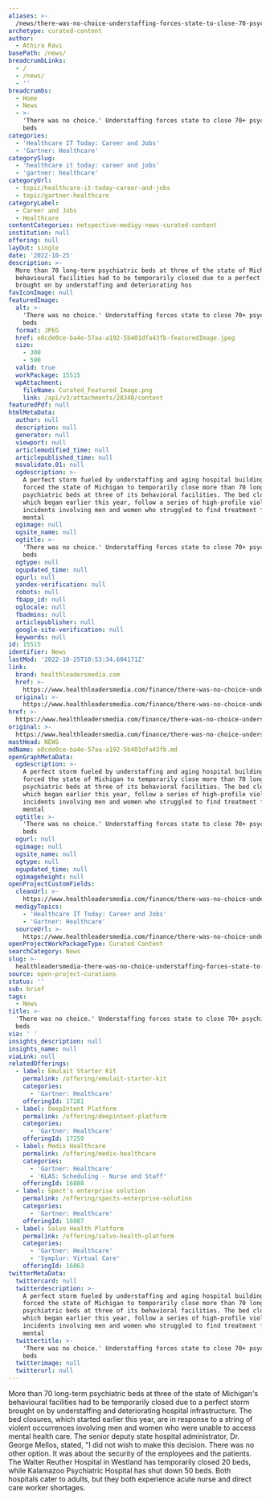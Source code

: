 ```yaml
---
aliases: >-
  /news/there-was-no-choice-understaffing-forces-state-to-close-70-psychiatric-beds
archetype: curated-content
author:
  - Athira Ravi
basePath: /news/
breadcrumbLinks:
  - /
  - /news/
  - ''
breadcrumbs:
  - Home
  - News
  - >-
    'There was no choice.' Understaffing forces state to close 70+ psychiatric
    beds
categories:
  - 'Healthcare IT Today: Career and Jobs'
  - 'Gartner: Healthcare'
categorySlug:
  - 'healthcare it today: career and jobs'
  - 'gartner: healthcare'
categoryUrl:
  - topic/healthcare-it-today-career-and-jobs
  - topic/gartner-healthcare
categoryLabel:
  - Career and Jobs
  - Healthcare
contentCategories: netspective-medigy-news-curated-content
institution: null
offering: null
layOut: single
date: '2022-10-25'
description: >-
  More than 70 long-term psychiatric beds at three of the state of Michigan's
  behavioural facilities had to be temporarily closed due to a perfect storm
  brought on by understaffing and deteriorating hos
favIconImage: null
featuredImage:
  alt: >-
    'There was no choice.' Understaffing forces state to close 70+ psychiatric
    beds
  format: JPEG
  href: e8cde0ce-ba4e-57aa-a192-5b401dfa43fb-featuredImage.jpeg
  size:
    - 300
    - 590
  valid: true
  workPackage: 15515
  wpAttachment:
    fileName: Curated_Featured_Image.png
    link: /api/v3/attachments/28340/content
featuredPdf: null
htmlMetaData:
  author: null
  description: null
  generator: null
  viewport: null
  articlemodified_time: null
  articlepublished_time: null
  msvalidate.01: null
  ogdescription: >-
    A perfect storm fueled by understaffing and aging hospital buildings has
    forced the state of Michigan to temporarily close more than 70 long-term
    psychiatric beds at three of its behavioral facilities. The bed closures,
    which began earlier this year, follow a series of high-profile violent
    incidents involving men and women who struggled to find treatment for their
    mental
  ogimage: null
  ogsite_name: null
  ogtitle: >-
    'There was no choice.' Understaffing forces state to close 70+ psychiatric
    beds
  ogtype: null
  ogupdated_time: null
  ogurl: null
  yandex-verification: null
  robots: null
  fbapp_id: null
  oglocale: null
  fbadmins: null
  articlepublisher: null
  google-site-verification: null
  keywords: null
id: 15515
identifier: News
lastMod: '2022-10-25T10:53:34.604171Z'
link:
  brand: healthleadersmedia.com
  href: >-
    https://www.healthleadersmedia.com/finance/there-was-no-choice-understaffing-forces-state-close-70-psychiatric-beds
  original: >-
    https://www.healthleadersmedia.com/finance/there-was-no-choice-understaffing-forces-state-close-70-psychiatric-beds
href: >-
  https://www.healthleadersmedia.com/finance/there-was-no-choice-understaffing-forces-state-close-70-psychiatric-beds
original: >-
  https://www.healthleadersmedia.com/finance/there-was-no-choice-understaffing-forces-state-close-70-psychiatric-beds
mastHead: NEWS
mdName: e8cde0ce-ba4e-57aa-a192-5b401dfa43fb.md
openGraphMetaData:
  ogdescription: >-
    A perfect storm fueled by understaffing and aging hospital buildings has
    forced the state of Michigan to temporarily close more than 70 long-term
    psychiatric beds at three of its behavioral facilities. The bed closures,
    which began earlier this year, follow a series of high-profile violent
    incidents involving men and women who struggled to find treatment for their
    mental
  ogtitle: >-
    'There was no choice.' Understaffing forces state to close 70+ psychiatric
    beds
  ogurl: null
  ogimage: null
  ogsite_name: null
  ogtype: null
  ogupdated_time: null
  ogimageheight: null
openProjectCustomFields:
  cleanUrl: >-
    https://www.healthleadersmedia.com/finance/there-was-no-choice-understaffing-forces-state-close-70-psychiatric-beds
  medigyTopics:
    - 'Healthcare IT Today: Career and Jobs'
    - 'Gartner: Healthcare'
  sourceUrl: >-
    https://www.healthleadersmedia.com/finance/there-was-no-choice-understaffing-forces-state-close-70-psychiatric-beds
openProjectWorkPackageType: Curated Content
searchCategory: News
slug: >-
  healthleadersmedia-there-was-no-choice-understaffing-forces-state-to-close-70-psychiatric-beds
source: open-project-curations
status: ''
sub: brief
tags:
  - News
title: >-
  'There was no choice.' Understaffing forces state to close 70+ psychiatric
  beds
via: ' '
insights_description: null
insights_name: null
viaLink: null
relatedOfferings:
  - label: Emulait Starter Kit
    permalink: /offering/emulait-starter-kit
    categories:
      - 'Gartner: Healthcare'
    offeringId: 17281
  - label: DeepIntent Platform
    permalink: /offering/deepintent-platform
    categories:
      - 'Gartner: Healthcare'
    offeringId: 17259
  - label: Medix Healthcare
    permalink: /offering/medix-healthcare
    categories:
      - 'Gartner: Healthcare'
      - 'KLAS: Scheduling - Nurse and Staff'
    offeringId: 16888
  - label: Spect's enterprise solution
    permalink: /offering/spects-enterprise-solution
    categories:
      - 'Gartner: Healthcare'
    offeringId: 16087
  - label: Salvo Health Platform
    permalink: /offering/salvo-health-platform
    categories:
      - 'Gartner: Healthcare'
      - 'Symplur: Virtual Care'
    offeringId: 16063
twitterMetaData:
  twittercard: null
  twitterdescription: >-
    A perfect storm fueled by understaffing and aging hospital buildings has
    forced the state of Michigan to temporarily close more than 70 long-term
    psychiatric beds at three of its behavioral facilities. The bed closures,
    which began earlier this year, follow a series of high-profile violent
    incidents involving men and women who struggled to find treatment for their
    mental
  twittertitle: >-
    'There was no choice.' Understaffing forces state to close 70+ psychiatric
    beds
  twitterimage: null
  twitterurl: null
---
```

<p>More than 70 long-term psychiatric beds at three of the state of Michigan's behavioural facilities had to be temporarily closed due to a perfect storm brought on by understaffing and deteriorating hospital infrastructure. The bed closures, which started earlier this year, are in response to a string of violent occurrences involving men and women who were unable to access mental health care. The senior deputy state hospital administrator, Dr. George Mellos, stated, "I did not wish to make this decision. There was no other option. It was about the security of the employees and the patients. The Walter Reuther Hospital in Westland has temporarily closed 20 beds, while Kalamazoo Psychiatric Hospital has shut down 50 beds. Both hospitals cater to adults, but they both experience acute nurse and direct care worker shortages.</p>